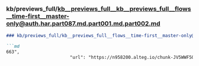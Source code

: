 ### kb/previews_full/kb__previews_full__kb__previews_full__flows__time-first__master-only@auth.har.part087.md.part001.md.part002.md

```md
### kb/previews_full/kb__previews_full__flows__time-first__master-only@auth.har.part087.md.part001.md (part 002)

```md
663",
                        "url": "https://n958200.alteg.io/chunk-JV5WWF5Q.js",
       
```

```

```

